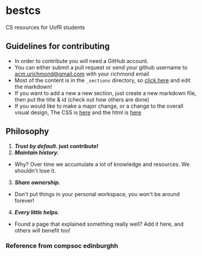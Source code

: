 # bestcs
CS resources for UofR students
## Guidelines for contributing
- In order to contribute you will need a GitHub account.
- You can either submit a pull request or send your github username to acm.urichmond@gmail.com with your richmond email
- Most of the content is in the `_sections` directory, so [click here](https://github.com/acmUR/bestcs/tree/main/_sections) and edit the markdown!
- If you want to add a new a new section, just create a new markdown file, then put the title & id (check out how others are done)
- If you would like to make a major change, or a change to the overall visual design, The CSS is [here](https://github.com/acmUR/bestcs/tree/main/static/css) and the html is [here](https://github.com/acmUR/bestcs/tree/main/_layouts)

## Philosophy

1. **_Trust by default._ just contribute!**
2. **_Maintain history._**
  - Why? Over time we accumulate a lot of knowledge and resources. We shouldn't lose it.
3. **_Share ownership._**
  - Don't put things in your personal workspace, you won't be around forever!
4. **_Every little helps._**
  - Found a page that explained something really well? Add it here, and others will benefit too!

### Reference from compsoc edinburghh
